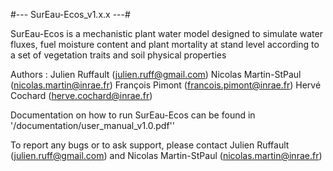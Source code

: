#--- SurEau-Ecos_v1.x.x ---#
 
SurEau-Ecos is a mechanistic plant water model designed to simulate water fluxes, fuel moisture content and plant mortality at stand level according to a set of vegetation traits and soil physical properties 
 
Authors : Julien Ruffault (julien.ruff@gmail.com)
          Nicolas Martin-StPaul (nicolas.martin@inrae.fr)
          François Pimont (francois.pimont@inrae.fr)
          Hervé Cochard (herve.cochard@inrae.fr)

Documentation on how to run SurEau-Ecos can be found in '/documentation/user_manual_v1.0.pdf''

To report any bugs or to ask support, please contact Julien Ruffault (julien.ruff@gmail.com) and Nicolas Martin-StPaul (nicolas.martin@inrae.fr) 